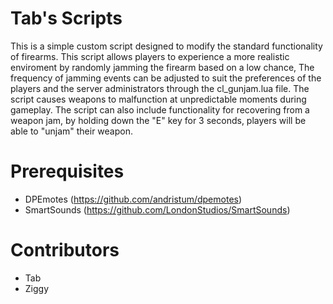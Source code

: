 # Tab's Scripts
This is a simple custom script designed to modify the standard functionality of firearms. This script allows players to experience a more realistic enviroment by randomly jamming the firearm based on a low chance, The frequency of jamming events can be adjusted to suit the preferences of the players and the server administrators through the cl_gunjam.lua file. The script causes weapons to malfunction at unpredictable moments during gameplay. The script can also include functionality for recovering from a weapon jam, by holding down the "E" key for 3 seconds, players will be able to "unjam" their weapon.

# Prerequisites
- DPEmotes (https://github.com/andristum/dpemotes)
- SmartSounds (https://github.com/LondonStudios/SmartSounds)

# Contributors
- Tab
- Ziggy
